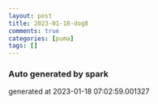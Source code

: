 ```yaml
---
layout: post
title: 2023-01-18-dog8
comments: true
categories: [puma]
tags: []
---
```


### Auto generated by spark
generated at 2023-01-18 07:02:59.001327
